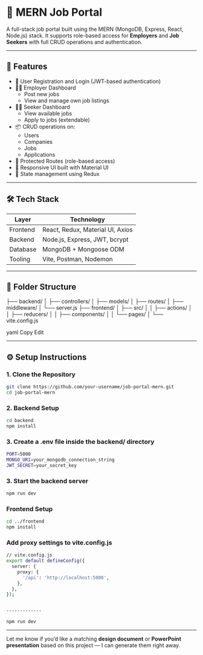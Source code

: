# 💼 MERN Job Portal

A full-stack job portal built using the MERN (MongoDB, Express, React, Node.js) stack. It supports role-based access for **Employers** and **Job Seekers** with full CRUD operations and authentication.

---

## 🚀 Features

- 👤 User Registration and Login (JWT-based authentication)
- 🧑‍💼 Employer Dashboard
  - Post new jobs
  - View and manage own job listings
- 🙋‍♂️ Seeker Dashboard
  - View available jobs
  - Apply to jobs (extendable)
- 📦 CRUD operations on:
  - Users
  - Companies
  - Jobs
  - Applications
- 🔐 Protected Routes (role-based access)
- 🎨 Responsive UI built with Material UI
- 🔄 State management using Redux

---

## 🛠️ Tech Stack

| Layer    | Technology                       |
| -------- | -------------------------------- |
| Frontend | React, Redux, Material UI, Axios |
| Backend  | Node.js, Express, JWT, bcrypt    |
| Database | MongoDB + Mongoose ODM           |
| Tooling  | Vite, Postman, Nodemon           |

---

## 📁 Folder Structure

├── backend/
│ ├── controllers/
│ ├── models/
│ ├── routes/
│ ├── middleware/
│ └── server.js
├── frontend/
│ ├── src/
│ │ ├── actions/
│ │ ├── reducers/
│ │ ├── components/
│ │ └── pages/
│ └── vite.config.js

yaml
Copy
Edit

---

## ⚙️ Setup Instructions

### 1. Clone the Repository

```bash
git clone https://github.com/your-username/job-portal-mern.git
cd job-portal-mern
```

### 2. Backend Setup

```bash
cd backend
npm install
```

### 3. Create a .env file inside the backend/ directory

```bash
PORT=5000
MONGO_URI=your_mongodb_connection_string
JWT_SECRET=your_secret_key
```

### 3. Start the backend server

```bash
npm run dev
```

### Frontend Setup

```bash
cd ../frontend
npm install
```

### Add proxy settings to vite.config.js

```bash
// vite.config.js
export default defineConfig({
  server: {
    proxy: {
      '/api': 'http://localhost:5000',
    },
  },
});


-------------

npm run dev
```

---

Let me know if you’d like a matching **design document** or **PowerPoint presentation** based on this project — I can generate them right away.
